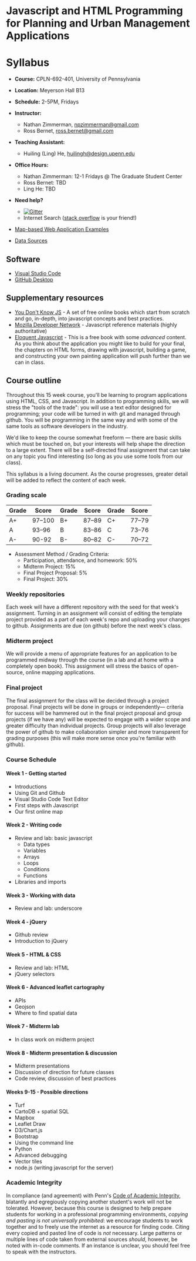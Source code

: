 # Javascript and HTML Programming for Planning and Urban Management Applications

# Syllabus

* **Course:** CPLN-692-401, University of Pennsylvania
* **Location:** Meyerson Hall B13
* **Schedule:** 2-5PM, Fridays
* **Instructor:**
    * Nathan Zimmerman, [npzimmerman@gmail.com](mailto:npzimmerman@gmail.com)
    * Ross Bernet, [ross.bernet@gmail.com](mailto:ross.bernet@gmail.com)
* **Teaching Assistant:** 
    * Huiling (Ling) He, [huilingh@design.upenn.edu](huilingh@design.upenn.edu)
* **Office Hours:**
    * Nathan Zimmerman: 12-1 Fridays @ The Graduate Student Center
    * Ross Bernet: TBD
    * Ling He: TBD
* **Need help?**
    * [![Gitter](https://badges.gitter.im/CPLN-692-401/syllabus.svg)](https://gitter.im/https://gitter.im/CPLN-MUSA-Spring-2019/community)
    * Internet Search ([stack overflow](https://stackoverflow.com/) is your friend!)


* [Map-based Web Application Examples](./webmap-examples.md)
* [Data Sources](./datasources.md)

## Software
* [Visual Studio Code](https://code.visualstudio.com/)
* [GitHub Desktop](https://desktop.github.com/)

## Supplementary resources
* [You Don't Know JS](https://github.com/getify/You-Dont-Know-JS) - A
  set of free online books which start from scratch and go, in-depth,
  into javascript concepts and best practices.
* [Mozilla Developer
  Network](https://developer.mozilla.org/en-US/docs/Web/JavaScript) -
  Javascript reference materials (highly authoritative)
* [Eloquent Javascript](http://eloquentjavascript.net/) - This is a free
  book with some *advanced* content. As you think about the application
  you might like to build for your final, the chapters on HTML forms, drawing
  with javascript, building a game, and constructing your own painting
  application will push further than we can in class.

## Course outline
Throughout this 15 week course, you'll be learning to program
applications using HTML, CSS, and Javascript. In addition to programming
skills, we will stress the "tools of the trade": you will use a
text editor designed for programming; your code will be turned in
with git and managed through github. You will be programming in the same
way and with some of the same tools as software developers in the
industry.

We'd like to keep the course somewhat freeform — there are basic skills
which must be touched on, but your interests will help shape the direction
to a large extent. There will be a self-directed final assignment that can
take on any topic you find interesting (so long as you use some tools from
our class).

This syllabus is a living document. As the course progresses, greater detail
will be added to reflect the content of each week.

### Grading scale
| Grade | Score  | Grade | Score | Grade | Score |
|-------|--------|-------|-------|-------|-------|
| A+    | 97–100 | B+    | 87–89 | C+    | 77–79 |
| A     | 93–96  | B     | 83–86 | C     | 73–76 |
| A-    | 90-92  | B-    | 80–82 | C-    | 70–72 |

* Assessment Method / Grading Criteria:
    * Participation, attendance, and homework: 50%
    * Midterm Project: 15%
    * Final Project Proposal: 5%
    * Final Project:  30%

### Weekly repositories
Each week will have a different repository with the seed for that week's
assignment. Turning in an assignment will consist of editing the
template project provided as a part of each week's repo and uploading
your changes to github. Assignments are due (on github) before the next
week's class.

### Midterm project
We will provide a menu of appropriate features for an application to be
programmed midway through the course (in a lab and at home with a
completely open book). This assignment will stress the basics of open-source,
online mapping applications.

### Final project
The final assignment for the class will be decided through a project
proposal. Final projects will be done in groups or independently—
criteria for success will be hammered out in the final project proposal
and group projects (if we have any) will be expected to engage with a wider
scope and greater difficulty than individual projects. Group projects
will also leverage the power of github to make collaboration simpler and
more transparent for grading purposes (this will make more sense once
you're familiar with github).

### Course Schedule

#### Week 1 - Getting started
* Introductions
* Using Git and Github
* Visual Studio Code Text Editor
* First steps with Javascript
* Our first online map

#### Week 2 - Writing code
* Review and lab: basic javascript
    * Data types
    * Variables
    * Arrays
    * Loops
    * Conditions
    * Functions
* Libraries and imports

#### Week 3 - Working with data
* Review and lab: underscore

#### Week 4 - jQuery
* Github review
* Introduction to jQuery

#### Week 5 - HTML & CSS

* Review and lab: HTML
* jQuery selectors

#### Week 6 - Advanced leaflet cartography
* APIs
* Geojson
* Where to find spatial data

#### Week 7 - Midterm lab
* In class work on midterm project

#### Week 8 - Midterm presentation & discussion
* Midterm presentations
* Discussion of direction for future classes
* Code review, discussion of best practices

#### Weeks 9-15 - Possible directions
* Turf
* CartoDB + spatial SQL
* Mapbox
* Leaflet Draw
* D3/Chart.js
* Bootstrap
* Using the command line
* Python
* Advanced debugging
* Vector tiles
* node.js (writing javascript for the server)

### Academic Integrity
In compliance (and agreement) with Penn's
[Code of Academic Integrity](http://www.upenn.edu/academicintegrity/ai_codeofacademicintegrity.html),
blatantly and egregiously copying another student's work will
not be tolerated. However, because this course is designed to
help prepare students for working in a professional programming
environments, *copying and pasting is not universally prohibited*:
we encourage students to work together and to freely use the
internet as a resource for finding code. Citing every copied and
pasted line of code is *not* necessary. Large patterns or multiple
lines of code taken from external sources *should*, however, be
noted with in-code comments. If an instance is unclear, you should
feel free to speak with the instructors.
